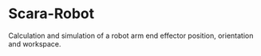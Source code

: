 # Scara-Robot
Calculation and simulation of a robot arm end effector position,  orientation and workspace.
